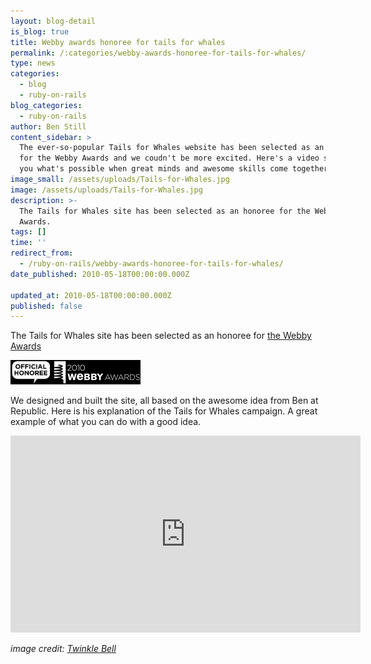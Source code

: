 ```yaml
---
layout: blog-detail
is_blog: true
title: Webby awards honoree for tails for whales
permalink: /:categories/webby-awards-honoree-for-tails-for-whales/
type: news
categories:
  - blog
  - ruby-on-rails
blog_categories:
  - ruby-on-rails
author: Ben Still
content_sidebar: >
  The ever-so-popular Tails for Whales website has been selected as an honoree
  for the Webby Awards and we coudn't be more excited. Here's a video showing
  you what's possible when great minds and awesome skills come together.
image_small: /assets/uploads/Tails-for-Whales.jpg
image: /assets/uploads/Tails-for-Whales.jpg
description: >-
  The Tails for Whales site has been selected as an honoree for the Webby
  Awards.
tags: []
time: ''
redirect_from:
  - /ruby-on-rails/webby-awards-honoree-for-tails-for-whales/
date_published: 2010-05-18T00:00:00.000Z

updated_at: 2010-05-18T00:00:00.000Z
published: false
---
```


The Tails for Whales site has been selected as an honoree for [the Webby Awards](http://www.webbyawards.com/webbys/current_honorees.php?media_id=96\&season=14)

![2010 Webby Awards Official Honoree](/assets/uploads/2010/webby-awards-official-honoree.jpg)

We designed and built the site, all based on the awesome idea from Ben at Republic. Here is his explanation of the Tails for Whales campaign. A great example of what you can do with a good idea.

<iframe width="560" height="315" src="https://www.youtube.com/embed/v6iGXFEEOOU?rel=0" frameborder="0" allow="autoplay; encrypted-media" allowfullscreen layout="responsive"></iframe>

*image credit: [Twinkle Bell](https://www.flickr.com/photos/twinklebell/)*
